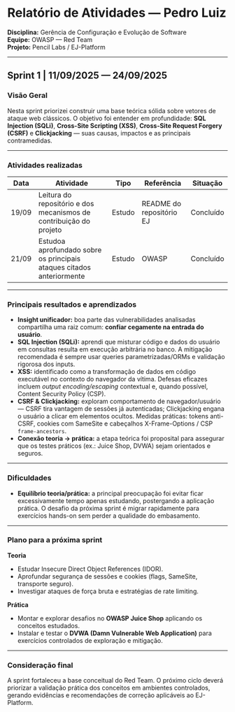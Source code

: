 # Relatório de Atividades — Pedro Luiz 

**Disciplina:** Gerência de Configuração e Evolução de Software  
**Equipe:** OWASP — Red Team  
**Projeto:** Pencil Labs / EJ-Platform

---

## Sprint 1 | 11/09/2025 — 24/09/2025

### Visão Geral
Nesta sprint priorizei construir uma base teórica sólida sobre vetores de ataque web clássicos. O objetivo foi entender em profundidade: **SQL Injection (SQLi)**, **Cross-Site Scripting (XSS)**, **Cross-Site Request Forgery (CSRF)** e **Clickjacking** — suas causas, impactos e as principais contramedidas.

---

### Atividades realizadas

| Data   | Atividade | Tipo | Referência | Situação |
|--------|-----------|------|------------|----------|
| 19/09  | Leitura do repositório e dos mecanismos de contribuição do projeto | Estudo | README do repositório EJ | Concluído |
| 21/09  | Estudoa aprofundado sobre os principais ataques citados anteriormente| Estudo | OWASP | Concluído |


---

### Principais resultados e aprendizados

- **Insight unificador:** boa parte das vulnerabilidades analisadas compartilha uma raiz comum: **confiar cegamente na entrada do usuário**.  
- **SQL Injection (SQLi):** aprendi que misturar código e dados do usuário em consultas resulta em execução arbitrária no banco. A mitigação recomendada é sempre usar queries parametrizadas/ORMs e validação rigorosa dos inputs.  
- **XSS:** identificado como a transformação de dados em código executável no contexto do navegador da vítima. Defesas eficazes incluem *output encoding/escaping* contextual e, quando possível, Content Security Policy (CSP).  
- **CSRF & Clickjacking:** exploram comportamento de navegador/usuário — CSRF tira vantagem de sessões já autenticadas; Clickjacking engana o usuário a clicar em elementos ocultos. Medidas práticas: tokens anti-CSRF, cookies com SameSite e cabeçalhos X-Frame-Options / CSP `frame-ancestors`.  
- **Conexão teoria → prática:** a etapa teórica foi proposital para assegurar que os testes práticos (ex.: Juice Shop, DVWA) sejam orientados e seguros.

---

### Dificuldades

- **Equilíbrio teoria/prática:** a principal preocupação foi evitar ficar excessivamente tempo apenas estudando, postergando a aplicação prática. O desafio da próxima sprint é migrar rapidamente para exercícios hands-on sem perder a qualidade do embasamento.

---

### Plano para a próxima sprint

**Teoria**
- Estudar Insecure Direct Object References (IDOR).  
- Aprofundar segurança de sessões e cookies (flags, SameSite, transporte seguro).  
- Investigar ataques de força bruta e estratégias de rate limiting.

**Prática**
- Montar e explorar desafios no **OWASP Juice Shop** aplicando os conceitos estudados.  
- Instalar e testar o **DVWA (Damn Vulnerable Web Application)** para exercícios controlados de exploração e mitigação.

---

### Consideração final
A sprint fortaleceu a base conceitual do Red Team. O próximo ciclo deverá priorizar a validação prática dos conceitos em ambientes controlados, gerando evidências e recomendações de correção aplicáveis ao EJ-Platform.

